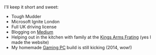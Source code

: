 I'll keep it short and sweet:
  
- Tough Mudder
- Microsoft Ignite London
- Full UK driving license
- Blogging on [Medium](https://medium.com/@ahewitt_89859)
- Helping out in the kitchen with family at the [Kings Arms Frating](https://www.thekingsarmsfrating.co.uk/) (yes I made the website)
- My homemade [Gaming PC](https://pcpartpicker.com/b/WvTWGX) build is still kicking (2014, wow!)
